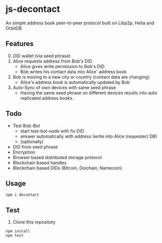 # js-decontact
An simple address book peer-to-peer protocol built on Libp2p, Helia and OrbitDB

## Features
0. DID wallet (via seed phrase)
1. Alice requests address from Bob's DID
   - Alice gives write permission to Bob's DID
   - Bob writes his contact data into Alice' address book
2. Bob is moving to a new city or country (contact data are changing) 
   - Alice's address book is automatically updated by Bob
3. Auto-Sync of own devices with same seed phrase 
   - Having the same seed phrase on different devices results into auto replicated address books.

## Todo
- Test Bob-Bot 
  - start test-bot-node with fix DID 
  - answer automatically with address (write into Alice (requester) DB)
  - (optionally)
- DID from seed phrase
- Encryption
- Browser based distributed storage protocol
- Blockchain based handles
- Blockchain based DIDs (Bitcoin, Doichain, Namecoin)

## Usage
```
npm i decontact
```

## Test 
1. Clone this repositoty
```
npm install
npm test
```
